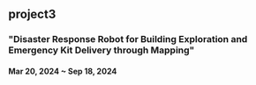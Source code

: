## project3
### "Disaster Response Robot for Building Exploration and Emergency Kit Delivery through Mapping"
#### Mar 20, 2024 ~ Sep 18, 2024
